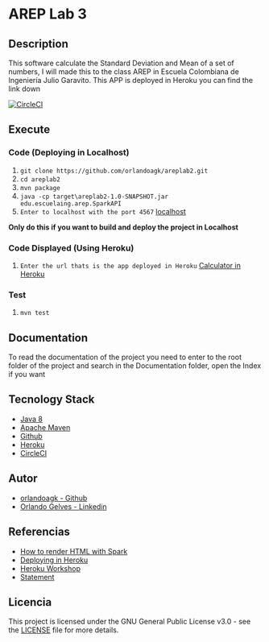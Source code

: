 # AREP Lab 3

## Description
This software calculate the Standard Deviation and Mean of a set of numbers, I will made this to the class AREP in Escuela Colombiana de Ingeniería Julio Garavito. This APP is deployed in Heroku you can find the link down

[![CircleCI](https://circleci.com/gh/orlandoagk/areplab3.svg?style=svg)](https://app.circleci.com/pipelines/github/orlandoagk)
## Execute
### Code (Deploying in Localhost)
1. `git clone https://github.com/orlandoagk/areplab2.git`
2. `cd areplab2`
3. `mvn package`
4. `java -cp target\areplab2-1.0-SNAPSHOT.jar edu.escuelaing.arep.SparkAPI`
5. `Enter to localhost with the port 4567` [localhost](localhost:4567/calculator)

**Only do this if you want to build and deploy the project in Localhost**
### Code Displayed (Using Heroku)
1. `Enter the url thats is the app deployed in Heroku` [Calculator in Heroku](https://immense-earth-74229.herokuapp.com/calculator)

### Test
1. `mvn test`

## Documentation
To read the documentation of the project you need to enter to the root folder of the project and search in the Documentation folder, open the Index if you want

## Tecnology Stack
- [Java 8](https://www.java.com/es/download/)
- [Apache Maven](https://maven.apache.org/)
- [Github](https://www.github.com/)
- [Heroku](https://www.heroku.com)
- [CircleCI](https://www.circleci.com)

## Autor
- [orlandoagk - Github](https://www.github.com/orlandoagk)
- [Orlando Gelves - Linkedin](https://www.linkedin.com/in/orlando-antonio-gelves-kerguelen-11445b1a5/)

## Referencias
- [How to render HTML with Spark](http://campusvirtual.escuelaing.edu.co/moodle/pluginfile.php/129029/mod_resource/content/1/SparkWebApp.java)
- [Deploying in Heroku](https://devcenter.heroku.com/articles/git)
- [Heroku Workshop](http://campusvirtual.escuelaing.edu.co/moodle/pluginfile.php/127822/mod_resource/content/0/TallerHeroku.pdf)
- [Statement](http://campusvirtual.escuelaing.edu.co/moodle/pluginfile.php/127823/mod_resource/content/0/EnunciadoTareaDisen%CC%83oConceptosBa%CC%81sicos.pdf)

## Licencia
This project is licensed under the GNU General Public License v3.0 - see the [LICENSE](/LICENSE) file for more details.

